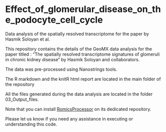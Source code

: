 # Effect_of_glomerular_disease_on_the_podocyte_cell_cycle
 Data analysis of the spatially resolved transcriptome for the paper by Hasmik Soloyan et al.

This repository contains the details of the GeoMX data analysis for the paper  titled : “The spatially resolved transcriptome signatures of glomeruli in chronic kidney disease“ by Hasmik Soloyan and collaborators. 

The data was pre-processed using Nanostrings tools.

The R markdown and the knitR html report are located in the main folder of the repository

All the files generated during the data analysis are located in the folder 03_Output_files.

Note that you can install [RomicsProcessor](https://github.com/PNNL-Comp-Mass-Spec/RomicsProcessor) on its dedicated repository.

Please let us know if you need any assistance in executing or understanding this code.
